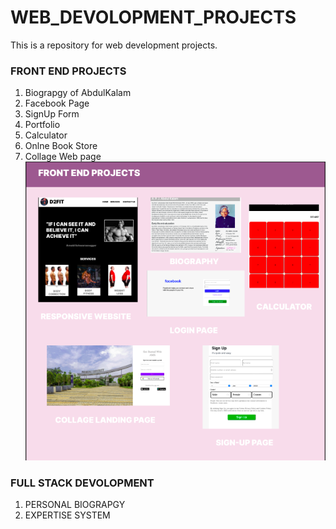 # WEB_DEVOLOPMENT_PROJECTS
This is a repository for web development projects.
### FRONT END PROJECTS
1. Biograpgy of AbdulKalam
2. Facebook Page
3. SignUp Form
4. Portfolio
5. Calculator
6. Onlne Book Store
7. Collage Web page
![image of first 5 projects](FRONT%20END%20PROJECTS/IMAGES/images1.png)

### FULL STACK DEVOLOPMENT
1. PERSONAL BIOGRAPGY
2. EXPERTISE SYSTEM


